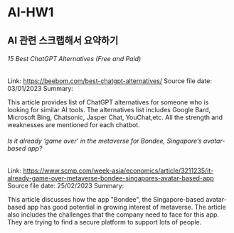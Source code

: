 # AI-HW1

## AI 관련 스크랩해서 요약하기


###### 15 Best ChatGPT Alternatives (Free and Paid)

Link: https://beebom.com/best-chatgpt-alternatives/
Source file date: 03/01/2023
Summary: 


This article provides list of ChatGPT alternatives for someone who is looking for similar AI tools. 
The alternatives list includes Google Bard, Microsoft Bing, Chatsonic, Jasper Chat, YouChat,etc. 
All the strength and weaknesses are mentioned for each chatbot.


###### Is it already ‘game over’ in the metaverse for Bondee, Singapore’s avatar-based app?

Link: https://www.scmp.com/week-asia/economics/article/3211235/it-already-game-over-metaverse-bondee-singapores-avatar-based-app
Source file date: 25/02/2023
Summary: 

This article discusses how the app "Bondee", the Singapore-based avatar-based app has good potential in growing interest of metaverse. 
The article also includes the challenges that the company need to face for this app. They are trying to find a secure platform to support lots of people.
